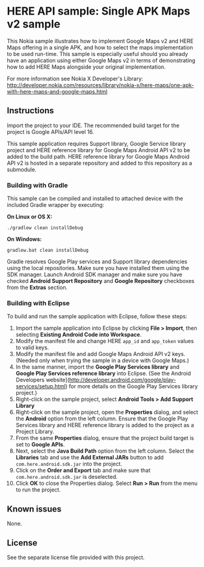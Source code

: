 HERE API sample: Single APK Maps v2 sample
==========================================

This Nokia sample illustrates how to implement Google Maps v2 and HERE Maps
offering in a single APK, and how to select the maps implementation to be used
run-time. This sample is especially useful should you already have an
application using either Google Maps v2 in terms of demonstrating how to
add HERE Maps alongside your original implementation.

For more information see Nokia X Developer's Library:
http://developer.nokia.com/resources/library/nokia-x/here-maps/one-apk-with-here-maps-and-google-maps.html


Instructions
--------------------------------------------------------------------------------

Import the project to your IDE. The recommended build target for the project is
Google APIs/API level 16. 

This sample application requires Support library, Google Service library project
and HERE reference library for Google Maps Android API v2 to be added to the
build path. HERE reference library for Google Maps Android API v2 is hosted in a
separate repository and added to this repository as a submodule.

### Building with Gradle ###

This sample can be compiled and installed to attached device with the included 
Gradle wrapper by executing:

**On Linux or OS X:**

```
./gradlew clean installDebug
```

**On Windows:**

```
gradlew.bat clean installDebug
```

Gradle resolves Google Play services and Support library dependencies using the
local repositories. Make sure you have installed them using the SDK manager.
Launch Android SDK manager and make sure you have checked **Android Support
Repository** and **Google Repository** checkboxes from the **Extras** section.

### Building with Eclipse ###

To build and run the sample application with Eclipse, follow these steps:

1. Import the sample application into Eclipse by clicking **File > Import**,
   then selecting **Existing Android Code into Workspace**.
2. Modify the manifest file and change HERE `app_id` and `app_token` values to
   valid keys.
3. Modify the manifest file and add Google Maps Android API v2 keys. (Needed
   only when trying the sample in a device with Google Maps.)
4. In the same manner, import the **Google Play Services library** and
   **Google Play Services reference library** into Eclipse. (See the 
   Android Developers website](http://developer.android.com/google/play-services/setup.html)
   for more details on the Google Play Services library project.)
5. Right-click on the sample project, select **Android Tools > Add Support
   Library**
6. Right-click on the sample project, open the **Properties** dialog, and select
   the **Android** option from the left column. Ensure that the Google Play
   Services library and HERE reference library is added to the project as a
   Project Library.
7. From the same **Properties** dialog, ensure that the project build target is
   set to **Google APIs**.
8. Next, select the **Java Build Path** option from the left column. Select the
   **Libraries** tab and use the **Add External JARs** button to add
   `com.here.android.sdk.jar` into the project.
9. Click on the **Order and Export** tab and make sure that
   `com.here.android.sdk.jar` is deselected.
10. Click **OK** to close the Properties dialog. Select **Run > Run** from the
    menu to run the project.


Known issues
--------------------------------------------------------------------------------

None.


License
--------------------------------------------------------------------------------

See the separate license file provided with this project.
